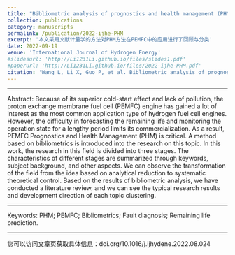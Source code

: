```yaml
---
title: "Bibliometric analysis of prognostics and health management (PHM) in hydrogen fuel cell engines"
collection: publications
category: manuscripts
permalink: /publication/2022-ijhe-PHM
excerpt: '本文采用文献计量学的方法对PHM方法在PEMFC中的应用进行了回顾与分类'
date: 2022-09-19
venue: 'International Journal of Hydrogen Energy'
#slidesurl: 'http://Li1231Li.github.io/files/slides1.pdf'
#paperurl: 'http://Li1231Li.github.io/files/2022-ijhe-PHM.pdf'
citation: 'Wang L, Li X, Guo P, et al. Bibliometric analysis of prognostics and health management (PHM) in hydrogen fuel cell engines[J]. International Journal of Hydrogen Energy, 2022, 47(80): 34216-34243.'
---
```


***

Abstract: Because of its superior cold-start effect and lack of pollution, the proton exchange membrane fuel cell (PEMFC) engine has gained a lot of interest as the most common application type of hydrogen fuel cell engines. However, the difficulty in forecasting the remaining life and monitoring the operation state for a lengthy period limits its commercialization. As a result, PEMFC Prognostics and Health Management (PHM) is critical. A method based on bibliometrics is introduced into the research on this topic. In this work, the research in this field is divided into three stages. The characteristics of different stages are summarized through keywords, subject background, and other aspects. We can observe the transformation of the field from the idea based on analytical reduction to systematic theoretical control. Based on the results of bibliometric analysis, we have conducted a literature review, and we can see the typical research results and development direction of each topic clustering.

***

Keywords: PHM; PEMFC; Bibliometrics; Fault diagnosis; Remaining life prediction.

***

您可以访问文章页获取具体信息：doi.org/10.1016/j.ijhydene.2022.08.024
